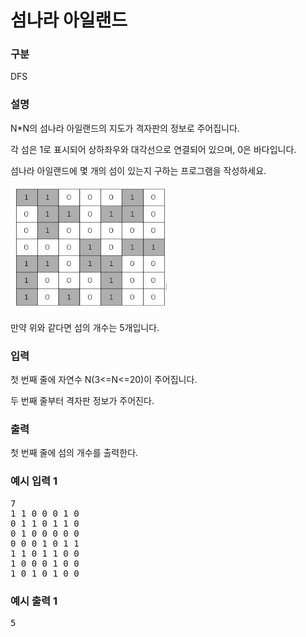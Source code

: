 # 섬나라 아일랜드

### 구분

<p>DFS</p>

### 설명

<p>N*N의 섬나라 아일랜드의 지도가 격자판의 정보로 주어집니다.</p>

<p>각 섬은 1로 표시되어 상하좌우와 대각선으로 연결되어 있으며, 0은 바다입니다.</p>

<p>섬나라 아일랜드에 몇 개의 섬이 있는지 구하는 프로그램을 작성하세요.</p>

<img src="./img.png" alt="img.png" width="250" height="200">

<p>만약 위와 같다면 섬의 개수는 5개입니다.</p>

### 입력

<p>첫 번째 줄에 자연수 N(3<=N<=20)이 주어집니다.</p>

<p>두 번째 줄부터 격자판 정보가 주어진다.</p>

### 출력

<p>첫 번째 줄에 섬의 개수를 출력한다.</p>

### 예시 입력 1

<pre>7
1 1 0 0 0 1 0
0 1 1 0 1 1 0
0 1 0 0 0 0 0
0 0 0 1 0 1 1
1 1 0 1 1 0 0
1 0 0 0 1 0 0
1 0 1 0 1 0 0</pre>

### 예시 출력 1

<pre>5</pre>